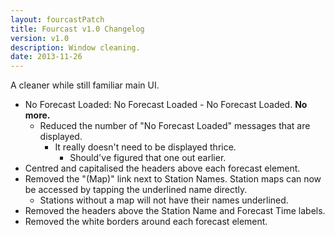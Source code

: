 ```yaml
---
layout: fourcastPatch
title: Fourcast v1.0 Changelog
version: v1.0
description: Window cleaning.
date: 2013-11-26
---
```


A cleaner while still familiar main UI.

* No Forecast Loaded: No Forecast Loaded - No Forecast Loaded. **No more.**
    * Reduced the number of "No Forecast Loaded" messages that are displayed. 
        * It really doesn't need to be displayed thrice. 
            * Should've figured that one out earlier.
* Centred and capitalised the headers above each forecast element.
* Removed the "(Map)" link next to Station Names. Station maps can now be accessed by tapping the underlined name directly. 
    * Stations without a map will not have their names underlined.
* Removed the headers above the Station Name and Forecast Time labels.
* Removed the white borders around each forecast element.
